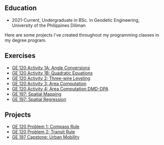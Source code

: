 ## Education
- 2021-Current, Undergraduate in BSc. in Geodetic Engineering, University of the Philippines Diliman

Here are some projects I've created throughout my programming classes in my degree program. 
## Exercises
- [GE 120 Activity 1A: Angle Conversions](Macam_ME1A.py)
- [GE 120 Activity 1B: Quadratic Equations](Macam_ME1B.py)
- [GE 120 Activity 2: Three-wire Leveling](Macam_ME2.py)
- [GE 120 Activity 3: Area Computation](Macam_ME3.py)
- [GE 120 Activity 4: Area Computation DMD-DPA](Macam_ME4.py)
- [GE 197: Spatial Mapping](https://colab.research.google.com/drive/12TJdVb5seqXjOkbRv1WaIITCqioxdadh?authuser=2)
- [GE 197: Spatial Regression](https://colab.research.google.com/drive/1hnbAIRSAeS0qp_MkvhyU1eXQCyi-Cv__?usp=sharing)

## Projects
- [GE 120 Problem 1: Compass Rule](Macam_MP1.py)
- [GE 120 Problem 2: Transit Rule](Macam_MP2.py)
- [GE 197 Capstone: Urban Mobility](https://colab.research.google.com/drive/1nsumm6Yw9DMYCFTzMou6Oto74fVhbw95?usp=drive_link)
